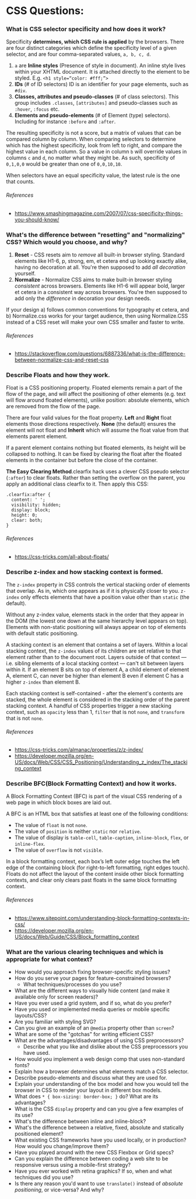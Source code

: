 # CSS Questions:

### What is CSS selector specificity and how does it work?
Specificity **determines, which CSS rule is applied** by the browsers.
There are four distinct categories which define the specificity level of a given selector, and are four comma-separated values, `a, b, c, d`.

1. `a` are **Inline styles** (Presence of style in document). An inline style lives within your XHTML document. It is attached directly to the element to be styled. E.g. `<h1 style=“color: #fff;”>`
1. **IDs** (# of ID selectors) ID is an identifier for your page elements, such as `#div`.
1. **Classes, attributes and pseudo-classes** (# of class selectors). This group includes `.classes`, `[attributes]` and pseudo-classes such as `:hover`, `:focus` etc.
1. **Elements and pseudo-elements** (# of Element (type) selectors). Including for instance `:before` and `:after`.

The resulting specificity is not a score, but a matrix of values that can be compared column by column. When comparing selectors to determine which has the highest specificity, look from left to right, and compare the highest value in each column. So a value in column `b` will override values in columns `c` and `d`, no matter what they might be. As such, specificity of `0,1,0,0` would be greater than one of `0,0,10,10`.

When selectors have an equal specificity value, the latest rule is the one that counts.

###### References
* https://www.smashingmagazine.com/2007/07/css-specificity-things-you-should-know/

### What's the difference between "resetting" and "normalizing" CSS? Which would you choose, and why?
1. **Reset** - CSS resets aim to *remove* all built-in browser styling. Standard elements like H1-6, p, strong, em, et cetera end up looking exactly alike, having no decoration at all. You're then supposed to add *all decoration* yourself.
2. **Normalize** - Normalize CSS aims to make built-in browser styling *consistent* across browsers. Elements like H1-6 will appear bold, larger et cetera in a consistent way across browsers. You're then supposed to add only the *difference* in decoration your design needs.

If your design a) follows common conventions for typography et cetera, and b) Normalize.css works for your target audience, then using Normalize.CSS instead of a CSS reset will make your own CSS smaller and faster to write.

###### References
* https://stackoverflow.com/questions/6887336/what-is-the-difference-between-normalize-css-and-reset-css

### Describe Floats and how they work.
Float is a CSS positioning property. Floated elements remain a part of the flow of the page, and will affect the positioning of other elements (e.g. text will flow around floated elements), unlike position: absolute elements, which are removed from the flow of the page.

There are four valid values for the float property. **Left** and **Right** float elements those directions respectively. **None** (the default) ensures the element will not float and **Inherit** which will assume the float value from that elements parent element.

If a parent element contains nothing but floated elements, its height will be collapsed to nothing. It can be fixed by clearing the float after the floated elements in the container but before the close of the container.

**The Easy Clearing Method**.clearfix hack uses a clever CSS pseudo selector (`:after`) to clear floats. Rather than setting the overflow on the parent, you apply an additional class clearfix to it. Then apply this CSS:

```
.clearfix:after {
  content: ' ';
  visibility: hidden;
  display: block;
  height: 0;
  clear: both;
}
```
###### References
* https://css-tricks.com/all-about-floats/

### Describe z-index and how stacking context is formed.
The `z-index` property in CSS controls the vertical stacking order of elements that overlap. As in, which one appears as if it is physically closer to you. `z-index` only effects elements that have a position value other than `static` (the default).

Without any z-index value, elements stack in the order that they appear in the DOM (the lowest one down at the same hierarchy level appears on top). Elements with non-static positioning will always appear on top of elements with default static positioning.

A stacking context is an element that contains a set of layers. Within a local stacking context, the `z-index` values of its children are set relative to that element rather than to the document root. Layers outside of that context — i.e. sibling elements of a local stacking context — can't sit between layers within it. If an element B sits on top of element A, a child element of element A, element C, can never be higher than element B even if element C has a higher `z-index` than element B.

Each stacking context is self-contained - after the element's contents are stacked, the whole element is considered in the stacking order of the parent stacking context. A handful of CSS properties trigger a new stacking context, such as `opacity` less than 1, `filter` that is not `none`, and `transform` that is not `none`.

###### References
* https://css-tricks.com/almanac/properties/z/z-index/
* https://developer.mozilla.org/en-US/docs/Web/CSS/CSS_Positioning/Understanding_z_index/The_stacking_context

### Describe BFC(Block Formatting Context) and how it works.
A Block Formatting Context (BFC) is part of the visual CSS rendering of a web page in which block boxes are laid out. 

A BFC is an HTML box that satisfies at least one of the following conditions:

* The value of `float` is not `none`.
* The value of `position` is neither `static` nor `relative`.
* The value of display is `table-cell`, `table-caption`, `inline-block`, `flex`, or `inline-flex`.
* The value of `overflow` is not `visible`.

In a block formatting context, each box’s left outer edge touches the left edge of the containing block (for right-to-left formatting, right edges touch). Floats do not affect the layout of the content inside other block formatting contexts, and clear only clears past floats in the same block formatting context.

###### References
* https://www.sitepoint.com/understanding-block-formatting-contexts-in-css/
* https://developer.mozilla.org/en-US/docs/Web/Guide/CSS/Block_formatting_context

### What are the various clearing techniques and which is appropriate for what context?
* How would you approach fixing browser-specific styling issues?
* How do you serve your pages for feature-constrained browsers?
  * What techniques/processes do you use?
* What are the different ways to visually hide content (and make it available only for screen readers)?
* Have you ever used a grid system, and if so, what do you prefer?
* Have you used or implemented media queries or mobile specific layouts/CSS?
* Are you familiar with styling SVG?
* Can you give an example of an `@media` property other than `screen`?
* What are some of the "gotchas" for writing efficient CSS?
* What are the advantages/disadvantages of using CSS preprocessors?
  * Describe what you like and dislike about the CSS preprocessors you have used.
* How would you implement a web design comp that uses non-standard fonts?
* Explain how a browser determines what elements match a CSS selector.
* Describe pseudo-elements and discuss what they are used for.
* Explain your understanding of the box model and how you would tell the browser in CSS to render your layout in different box models.
* What does ```* { box-sizing: border-box; }``` do? What are its advantages?
* What is the CSS `display` property and can you give a few examples of its use?
* What's the difference between inline and inline-block?
* What's the difference between a relative, fixed, absolute and statically positioned element?
* What existing CSS frameworks have you used locally, or in production? How would you change/improve them?
* Have you played around with the new CSS Flexbox or Grid specs?
* Can you explain the difference between coding a web site to be responsive versus using a mobile-first strategy?
* Have you ever worked with retina graphics? If so, when and what techniques did you use?
* Is there any reason you'd want to use `translate()` instead of *absolute positioning*, or vice-versa? And why?
